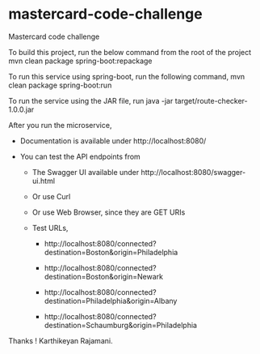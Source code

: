 # mastercard-code-challenge
Mastercard code challenge

To build this project, run the below command from the root of the project
mvn clean package spring-boot:repackage

To run this service using spring-boot, run the following command,
mvn clean package spring-boot:run

To run the service using the JAR file, run
java -jar target/route-checker-1.0.0.jar

After you run the microservice,

 * Documentation is available under http://localhost:8080/
 
 * You can test the API endpoints from 
 
   * The Swagger UI available under http://localhost:8080/swagger-ui.html
 
   * Or use Curl
   
   * Or use Web Browser, since they are GET URIs
 
   * Test URLs,
   
     * http://localhost:8080/connected?destination=Boston&origin=Philadelphia
     
     * http://localhost:8080/connected?destination=Boston&origin=Newark
     
     * http://localhost:8080/connected?destination=Philadelphia&origin=Albany
 
     * http://localhost:8080/connected?destination=Schaumburg&origin=Philadelphia
     
 Thanks !
 Karthikeyan Rajamani.
